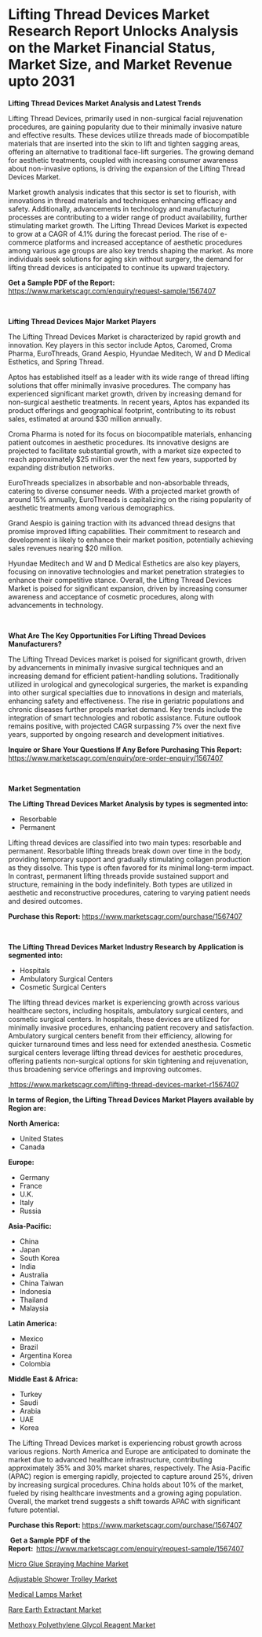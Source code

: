 <p><h1>Lifting Thread Devices Market Research Report Unlocks Analysis on the Market Financial Status, Market Size, and Market Revenue upto 2031</h1></p><p><strong>Lifting Thread Devices Market Analysis and Latest Trends</strong></p>
<p><p>Lifting Thread Devices, primarily used in non-surgical facial rejuvenation procedures, are gaining popularity due to their minimally invasive nature and effective results. These devices utilize threads made of biocompatible materials that are inserted into the skin to lift and tighten sagging areas, offering an alternative to traditional face-lift surgeries. The growing demand for aesthetic treatments, coupled with increasing consumer awareness about non-invasive options, is driving the expansion of the Lifting Thread Devices Market.</p><p>Market growth analysis indicates that this sector is set to flourish, with innovations in thread materials and techniques enhancing efficacy and safety. Additionally, advancements in technology and manufacturing processes are contributing to a wider range of product availability, further stimulating market growth. The Lifting Thread Devices Market is expected to grow at a CAGR of 4.1% during the forecast period. The rise of e-commerce platforms and increased acceptance of aesthetic procedures among various age groups are also key trends shaping the market. As more individuals seek solutions for aging skin without surgery, the demand for lifting thread devices is anticipated to continue its upward trajectory.</p></p>
<p><strong>Get a Sample PDF of the Report:&nbsp;</strong> <a href="https://www.marketscagr.com/enquiry/request-sample/1567407?utm_campaign=1869&utm_medium=2&utm_source=Github&utm_content=ia&utm_term=07122024&utm_id=lifting-thread-devices">https://www.marketscagr.com/enquiry/request-sample/1567407</a></p>
<p>&nbsp;</p>
<p><strong>Lifting Thread Devices Major Market Players</strong></p>
<p><p>The Lifting Thread Devices Market is characterized by rapid growth and innovation. Key players in this sector include Aptos, Caromed, Croma Pharma, EuroThreads, Grand Aespio, Hyundae Meditech, W and D Medical Esthetics, and Spring Thread.</p><p>Aptos has established itself as a leader with its wide range of thread lifting solutions that offer minimally invasive procedures. The company has experienced significant market growth, driven by increasing demand for non-surgical aesthetic treatments. In recent years, Aptos has expanded its product offerings and geographical footprint, contributing to its robust sales, estimated at around $30 million annually.</p><p>Croma Pharma is noted for its focus on biocompatible materials, enhancing patient outcomes in aesthetic procedures. Its innovative designs are projected to facilitate substantial growth, with a market size expected to reach approximately $25 million over the next few years, supported by expanding distribution networks.</p><p>EuroThreads specializes in absorbable and non-absorbable threads, catering to diverse consumer needs. With a projected market growth of around 15% annually, EuroThreads is capitalizing on the rising popularity of aesthetic treatments among various demographics.</p><p>Grand Aespio is gaining traction with its advanced thread designs that promise improved lifting capabilities. Their commitment to research and development is likely to enhance their market position, potentially achieving sales revenues nearing $20 million.</p><p>Hyundae Meditech and W and D Medical Esthetics are also key players, focusing on innovative technologies and market penetration strategies to enhance their competitive stance. Overall, the Lifting Thread Devices Market is poised for significant expansion, driven by increasing consumer awareness and acceptance of cosmetic procedures, along with advancements in technology.</p></p>
<p>&nbsp;</p>
<p><strong>What Are The Key Opportunities For Lifting Thread Devices Manufacturers?</strong></p>
<p><p>The Lifting Thread Devices market is poised for significant growth, driven by advancements in minimally invasive surgical techniques and an increasing demand for efficient patient-handling solutions. Traditionally utilized in urological and gynecological surgeries, the market is expanding into other surgical specialties due to innovations in design and materials, enhancing safety and effectiveness. The rise in geriatric populations and chronic diseases further propels market demand. Key trends include the integration of smart technologies and robotic assistance. Future outlook remains positive, with projected CAGR surpassing 7% over the next five years, supported by ongoing research and development initiatives.</p></p>
<p><strong>Inquire or Share Your Questions If Any Before Purchasing This Report:</strong> <a href="https://www.marketscagr.com/enquiry/pre-order-enquiry/1567407?utm_campaign=1869&utm_medium=2&utm_source=Github&utm_content=ia&utm_term=07122024&utm_id=lifting-thread-devices">https://www.marketscagr.com/enquiry/pre-order-enquiry/1567407</a></p>
<p>&nbsp;</p>
<p><strong>Market Segmentation</strong></p>
<p><strong>The Lifting Thread Devices Market Analysis by types is segmented into:</strong></p>
<p><ul><li>Resorbable</li><li>Permanent</li></ul></p>
<p><p>Lifting thread devices are classified into two main types: resorbable and permanent. Resorbable lifting threads break down over time in the body, providing temporary support and gradually stimulating collagen production as they dissolve. This type is often favored for its minimal long-term impact. In contrast, permanent lifting threads provide sustained support and structure, remaining in the body indefinitely. Both types are utilized in aesthetic and reconstructive procedures, catering to varying patient needs and desired outcomes.</p></p>
<p><strong>Purchase this Report:&nbsp;</strong><a href="https://www.marketscagr.com/purchase/1567407?utm_campaign=1869&utm_medium=2&utm_source=Github&utm_content=ia&utm_term=07122024&utm_id=lifting-thread-devices">https://www.marketscagr.com/purchase/1567407</a></p>
<p>&nbsp;</p>
<p><strong>The Lifting Thread Devices Market Industry Research by Application is segmented into:</strong></p>
<p><ul><li>Hospitals</li><li>Ambulatory Surgical Centers</li><li>Cosmetic Surgical Centers</li></ul></p>
<p><p>The lifting thread devices market is experiencing growth across various healthcare sectors, including hospitals, ambulatory surgical centers, and cosmetic surgical centers. In hospitals, these devices are utilized for minimally invasive procedures, enhancing patient recovery and satisfaction. Ambulatory surgical centers benefit from their efficiency, allowing for quicker turnaround times and less need for extended anesthesia. Cosmetic surgical centers leverage lifting thread devices for aesthetic procedures, offering patients non-surgical options for skin tightening and rejuvenation, thus broadening service offerings and improving outcomes.</p></p>
<p><a href="https://www.marketscagr.com/lifting-thread-devices-market-r1567407?utm_campaign=1869&utm_medium=2&utm_source=Github&utm_content=ia&utm_term=07122024&utm_id=lifting-thread-devices">&nbsp;https://www.marketscagr.com/lifting-thread-devices-market-r1567407</a></p>
<p><strong>In terms of Region, the Lifting Thread Devices Market Players available by Region are:</strong></p>
<p>
    <p> <strong> North America: </strong>
        <ul>
            <li>United States</li>
            <li>Canada</li>
        </ul>
        </p> 
    <p> <strong> Europe: </strong>
        <ul>
            <li>Germany</li>
            <li>France</li>
            <li>U.K.</li>
            <li>Italy</li>
            <li>Russia</li>
        </ul>
        </p> 
    <p> <strong> Asia-Pacific: </strong>
        <ul>
            <li>China</li>
            <li>Japan</li>
            <li>South Korea</li>
            <li>India</li>
            <li>Australia</li>
            <li>China Taiwan</li>
            <li>Indonesia</li>
            <li>Thailand</li>
            <li>Malaysia</li>
        </ul>
        </p> 
    <p> <strong> Latin America: </strong>
        <ul>
            <li>Mexico</li>
            <li>Brazil</li>
            <li>Argentina Korea</li>
            <li>Colombia</li>
        </ul>
        </p> 
    <p> <strong> Middle East & Africa: </strong>
        <ul>
            <li>Turkey</li>
            <li>Saudi</li>
            <li>Arabia</li>
            <li>UAE</li>
            <li>Korea</li>
        </ul>
    </p>
    </p>
<p><p>The Lifting Thread Devices market is experiencing robust growth across various regions. North America and Europe are anticipated to dominate the market due to advanced healthcare infrastructure, contributing approximately 35% and 30% market shares, respectively. The Asia-Pacific (APAC) region is emerging rapidly, projected to capture around 25%, driven by increasing surgical procedures. China holds about 10% of the market, fueled by rising healthcare investments and a growing aging population. Overall, the market trend suggests a shift towards APAC with significant future potential.</p></p>
<p><strong>Purchase this Report: </strong><a href="https://www.marketscagr.com/purchase/1567407?utm_campaign=1869&utm_medium=2&utm_source=Github&utm_content=ia&utm_term=07122024&utm_id=lifting-thread-devices">https://www.marketscagr.com/purchase/1567407</a></p>
<p>&nbsp;<strong>Get a Sample PDF of the Report:&nbsp;&nbsp;</strong><a href="https://www.marketscagr.com/enquiry/request-sample/1567407?utm_campaign=1869&utm_medium=2&utm_source=Github&utm_content=ia&utm_term=07122024&utm_id=lifting-thread-devices">https://www.marketscagr.com/enquiry/request-sample/1567407</a></p>
<p><strong></strong></p>
<p><p><a href="https://issuu.com/reportprime-2/docs/micro-glue-spraying-machine-market-size-2030.pptx?utm_campaign=1869&utm_medium=2&utm_source=Github&utm_content=ia&utm_term=07122024&utm_id=lifting-thread-devices">Micro Glue Spraying Machine Market</a></p><p><a href="https://www.linkedin.com/pulse/study-onthe-value-market-segmentation-share-analysis-adjustable-rvdke?utm_campaign=1869&utm_medium=2&utm_source=Github&utm_content=ia&utm_term=07122024&utm_id=lifting-thread-devices">Adjustable Shower Trolley Market</a></p><p><a href="https://www.linkedin.com/pulse/comprehensive-examination-medical-lamps-market-basis-type-application-rxrqf?utm_campaign=1869&utm_medium=2&utm_source=Github&utm_content=ia&utm_term=07122024&utm_id=lifting-thread-devices">Medical Lamps Market</a></p><p><a href="https://issuu.com/reportprime-2/docs/rare-earth-extractant-market-size-2030.pptx?utm_campaign=1869&utm_medium=2&utm_source=Github&utm_content=ia&utm_term=07122024&utm_id=lifting-thread-devices">Rare Earth Extractant Market</a></p><p><a href="https://github.com/provorikovar/Market-Research-Report-List-6/blob/main/methoxy-polyethylene-glycol-reagent-market.md?utm_campaign=1869&utm_medium=2&utm_source=Github&utm_content=ia&utm_term=07122024&utm_id=lifting-thread-devices">Methoxy Polyethylene Glycol Reagent Market</a></p></p>